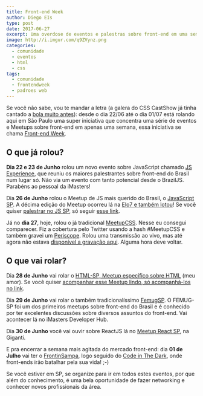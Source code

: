 ```yaml
---
title: Front-end Week
author: Diego EIs
type: post
date: 2017-06-27
excerpt: Uma overdose de eventos e palestras sobre front-end em uma semana.
image: http://i.imgur.com/q9ZVynz.png
categories:
  - comunidade
  - eventos
  - html
  - css
tags:
  - comunidade
  - frontendweek
  - padroes web
---
```


Se você não sabe, vou te mandar a letra (a galera do CSS CastShow já tinha cantado a [bola muito antes](https://www.youtube.com/watch?v=eLgMMwmEHNs)): desde o dia 22/06 até o dia 01/07 está rolando aqui em São Paulo uma super iniciativa que concentra uma série de eventos e Meetups sobre front-end em apenas uma semana, essa iniciativa se chama [Front-end Week](http://frontendweek.com.br/?utm_source=tableless&utm_medium=post_diegoeis).

## O que já rolou?
**Dia 22 e 23 de Junho** rolou um novo evento sobre JavaScript chamado [JS Experience](https://jsexperience2017.imasters.com.br/?utm_source=tableless&utm_medium=post_diegoeis), que reuniu os maiores palestrantes sobre front-end do Brasil num lugar só. Não via um evento com tanto potencial desde o BrazilJS. Parabéns ao pessoal da iMasters!

Dia **26 de Junho** rolou o Meetup de JS mais querido do Brasil, o [JavaScript SP](http://meetup.com/Javascript-SP/). A décima edição do Meetup ocorreu lá na [Elo7 e também lotou](https://twitter.com/jssaopaulo/status/879494304615596033)! Se você quiser [palestrar no JS SP](https://docs.google.com/forms/d/e/1FAIpQLSdzhaWkvdv5Yk_tgC7mI29M8CLakyZm2iMM6kkOYRxNt_gIqA/viewform), só seguir [esse link](https://docs.google.com/forms/d/e/1FAIpQLSdzhaWkvdv5Yk_tgC7mI29M8CLakyZm2iMM6kkOYRxNt_gIqA/viewform). 

Já no **dia 27**, hoje, rolou o já tradicional [MeetupCSS](https://twitter.com/meetupcss). Nesse eu consegui comparecer. Fiz a cobertura pelo Twitter usando a hash #MeetupCSS e também gravei um [Periscope](https://www.pscp.tv/w/bCGT_DF4ZUtXeHBNbWRBalB8MWRqR1hBUEJaZ0JKWrhmw9K5fi1bzKGgbS2HBNceixnpI6QgYXM7Hfm-y6T7). Rolou uma transmissão ao vivo, mas até agora não estava [disponível a gravação aqui](https://www.youtube.com/watch?v=7XSFSs2Tx_w). Alguma hora deve voltar.

## O que vai rolar?
Dia **28 de Junho** vai rolar o [HTML-SP, Meetup específico sobre HTML](https://twitter.com/html_sp) (meu amor). Se você quiser [acompanhar esse Meetup lindo, só acompanhá-los no link](https://www.meetup.com/html-sp/).

Dia **29 de Junho** vai rolar o também tradicionalíssimo [FemugSP](https://www.meetup.com/pt-BR/femugsp/). O FEMUG-SP foi um dos primeiros meetups sobre front-end do Brasil e é conhecido por ter excelentes discussões sobre diversos assuntos do front-end. Vai acontecer lá no iMasters Developer Hub.

Dia **30 de Junho** você vai ouvir sobre ReactJS lá no [Meetup React SP](https://www.meetup.com/ReactJS-SP/events/240424358/?eventId=240424358), na Giganti.

E pra encerrar a semana mais agitada do mercado front-end: dia **01 de Julho** vai ter o [FrontinSampa](http://www.frontinsampa.com.br/?utm_source=tableless&utm_medium=post_diegoeis), logo seguido do [Code in The Dark](http://codeinthedark.com.br/?utm_source=tableless&utm_medium=post_diegoeis), onde front-ends irão batalhar pela sua vida! ;-)

Se você estiver em SP, se organize para ir em todos estes eventos, por que além do conhecimento, é uma bela oportunidade de fazer networking e conhecer novos profissionais da área. 